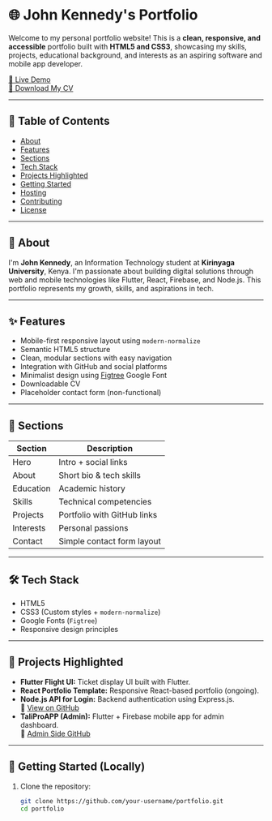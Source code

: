 # 🌐 John Kennedy's Portfolio

Welcome to my personal portfolio website! This is a **clean, responsive, and accessible** portfolio built with **HTML5 and CSS3**, showcasing my skills, projects, educational background, and interests as an aspiring software and mobile app developer.

[🔗 Live Demo](https://your-username.github.io/portfolio/)  
[📄 Download My CV](./assets/John_Kennedy_CV.pdf)

---

## 📑 Table of Contents

- [About](#about)
- [Features](#features)
- [Sections](#sections)
- [Tech Stack](#tech-stack)
- [Projects Highlighted](#projects-highlighted)
- [Getting Started](#getting-started)
- [Hosting](#hosting)
- [Contributing](#contributing)
- [License](#license)

---

## 👤 About

I'm **John Kennedy**, an Information Technology student at **Kirinyaga University**, Kenya. I'm passionate about building digital solutions through web and mobile technologies like Flutter, React, Firebase, and Node.js. This portfolio represents my growth, skills, and aspirations in tech.

---

## ✨ Features

- Mobile-first responsive layout using `modern-normalize`
- Semantic HTML5 structure
- Clean, modular sections with easy navigation
- Integration with GitHub and social platforms
- Minimalist design using [Figtree](https://fonts.google.com/specimen/Figtree) Google Font
- Downloadable CV
- Placeholder contact form (non-functional)

---

## 🧩 Sections

| Section     | Description |
|-------------|-------------|
| Hero        | Intro + social links |
| About       | Short bio & tech skills |
| Education   | Academic history |
| Skills      | Technical competencies |
| Projects    | Portfolio with GitHub links |
| Interests   | Personal passions |
| Contact     | Simple contact form layout |

---

## 🛠️ Tech Stack

- HTML5
- CSS3 (Custom styles + `modern-normalize`)
- Google Fonts (`Figtree`)
- Responsive design principles

---

## 📁 Projects Highlighted

- **Flutter Flight UI:** Ticket display UI built with Flutter.
- **React Portfolio Template:** Responsive React-based portfolio (ongoing).
- **Node.js API for Login:** Backend authentication using Express.js.  
  🔗 [View on GitHub](https://github.com/Anedo-ras/Node.js-API-for-Login/tree/main)
- **TaliProAPP (Admin):** Flutter + Firebase mobile app for admin dashboard.  
  🔗 [Admin Side GitHub](https://github.com/Anedo-ras/ADMIN-SIDE-APP)

---

## 🚀 Getting Started (Locally)

1. Clone the repository:
   ```bash
   git clone https://github.com/your-username/portfolio.git
   cd portfolio
